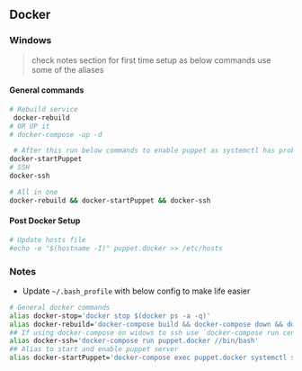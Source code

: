 ## Docker
### Windows
> check notes section for first time setup as below commands use some of the aliases

#### General commands
```bash
# Rebuild service
 docker-rebuild
# OR UP it
# docker-compose -up -d

 # After this run below commands to enable puppet as systemctl has problems to be run inside container
docker-startPuppet
# SSH
docker-ssh

# All in one
docker-rebuild && docker-startPuppet && docker-ssh
```

#### Post Docker Setup
```bash
# Update hosts file
#echo -e "$(hostname -I)" puppet.docker >> /etc/hosts

```

### Notes
* Update `~/.bash_profile` with below config to make life easier
```bash
# General docker commands
alias docker-stop='docker stop $(docker ps -a -q)'
alias docker-rebuild='docker-compose build && docker-compose down && docker-compose up -d'
## If using docker-compose on widows to ssh use `docker-compose run centos7 //bin/bash` as explained in here https://stackoverflow.com/a/21907301/3904245
alias docker-ssh='docker-compose run puppet.docker //bin/bash'
## Alias to start and enable puppet server
alias docker-startPuppet='docker-compose exec puppet.docker systemctl start puppetserver && docker-compose exec puppet.docker systemctl enable puppetserver'
```

